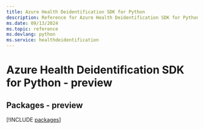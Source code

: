 ```yaml
---
title: Azure Health Deidentification SDK for Python
description: Reference for Azure Health Deidentification SDK for Python
ms.date: 09/13/2024
ms.topic: reference
ms.devlang: python
ms.service: healthdeidentification
---
```

# Azure Health Deidentification SDK for Python - preview
## Packages - preview
[!INCLUDE [packages](health-deidentification-index.md)]